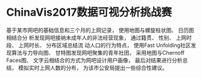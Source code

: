 # ChinaVis2017数据可视分析挑战赛
基于某市网吧的基础信息和三个月的上网记录， 使用地图与螺旋柱状图、 日历图相结合分
析发现网吧接纳未成年人的非法经营现象， 通过籍贯、 性别、 上网时段、 上网时长、 分布区域总结流
动人口的行为特点， 使用Fast Unfolding社区发现算法与力导向图、 甘特图发现网吧聚集的青年社团，
采用地图与Chernoff Faces图、 文字云相结合的方式为网吧设计用户画像， 最后对结果进行分析总结，
模拟实时上网人数的分布， 为该市公安局提出一些综合性建议。

